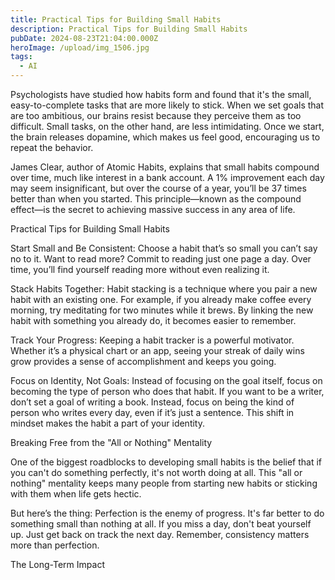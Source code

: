 ```yaml
---
title: Practical Tips for Building Small Habits
description: Practical Tips for Building Small Habits
pubDate: 2024-08-23T21:04:00.000Z
heroImage: /upload/img_1506.jpg
tags:
  - AI
---
```

Psychologists have studied how habits form and found that it's the small, easy-to-complete tasks that are more likely to stick. When we set goals that are too ambitious, our brains resist because they perceive them as too difficult. Small tasks, on the other hand, are less intimidating. Once we start, the brain releases dopamine, which makes us feel good, encouraging us to repeat the behavior.



James Clear, author of Atomic Habits, explains that small habits compound over time, much like interest in a bank account. A 1% improvement each day may seem insignificant, but over the course of a year, you’ll be 37 times better than when you started. This principle—known as the compound effect—is the secret to achieving massive success in any area of life.



Practical Tips for Building Small Habits

Start Small and Be Consistent: Choose a habit that’s so small you can’t say no to it. Want to read more? Commit to reading just one page a day. Over time, you’ll find yourself reading more without even realizing it.



Stack Habits Together: Habit stacking is a technique where you pair a new habit with an existing one. For example, if you already make coffee every morning, try meditating for two minutes while it brews. By linking the new habit with something you already do, it becomes easier to remember.



Track Your Progress: Keeping a habit tracker is a powerful motivator. Whether it’s a physical chart or an app, seeing your streak of daily wins grow provides a sense of accomplishment and keeps you going.



Focus on Identity, Not Goals: Instead of focusing on the goal itself, focus on becoming the type of person who does that habit. If you want to be a writer, don’t set a goal of writing a book. Instead, focus on being the kind of person who writes every day, even if it’s just a sentence. This shift in mindset makes the habit a part of your identity.



Breaking Free from the "All or Nothing" Mentality

One of the biggest roadblocks to developing small habits is the belief that if you can't do something perfectly, it's not worth doing at all. This "all or nothing" mentality keeps many people from starting new habits or sticking with them when life gets hectic.



But here’s the thing: Perfection is the enemy of progress. It's far better to do something small than nothing at all. If you miss a day, don't beat yourself up. Just get back on track the next day. Remember, consistency matters more than perfection.



The Long-Term Impact
